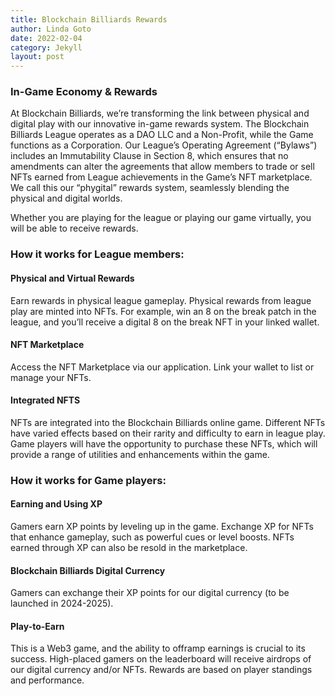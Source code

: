 ```yaml
---
title: Blockchain Billiards Rewards
author: Linda Goto
date: 2022-02-04
category: Jekyll
layout: post
---
```


### In-Game Economy & Rewards

At Blockchain Billiards, we’re transforming the link between physical and digital play with our innovative in-game rewards system. The Blockchain Billiards League operates as a DAO LLC and a Non-Profit, while the Game functions as a Corporation.  Our  League’s Operating Agreement (“Bylaws”) includes an Immutability Clause in Section 8, which ensures that no amendments can alter the agreements that allow members to trade or sell NFTs earned from League achievements in the Game’s NFT marketplace. We call this our “phygital” rewards system, seamlessly blending the physical and digital worlds.

Whether you are playing for the league or playing our game virtually, you will be able to receive rewards.

### How it works for League members:

#### Physical and Virtual Rewards

Earn rewards in physical league gameplay.
Physical rewards from league play are minted into NFTs. For example, win an 8 on the break patch in the league, and you’ll receive a digital 8 on the break NFT in your linked wallet.

#### NFT Marketplace

Access the NFT Marketplace via our application.
Link your wallet to list or manage your NFTs.

#### Integrated NFTS

NFTs are integrated into the Blockchain Billiards online game.
Different NFTs have varied effects based on their rarity and difficulty to earn in league play.
Game players will have the opportunity to purchase these NFTs, which will provide a range of utilities and enhancements within the game.

### How it works for Game players:

#### Earning and Using XP

Gamers earn XP points by leveling up in the game.
Exchange XP for NFTs that enhance gameplay, such as powerful cues or level boosts.
NFTs earned through XP can also be resold in the marketplace.
 
#### Blockchain Billiards Digital Currency

Gamers can exchange their XP points for our digital currency (to be launched in 2024-2025).
 
#### Play-to-Earn

This is a Web3 game, and the ability to offramp earnings is crucial to its success.
High-placed gamers on the leaderboard will receive airdrops of our digital currency and/or NFTs.
Rewards are based on player standings and performance.


